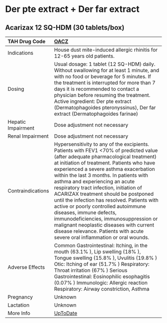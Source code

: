 # Der pte extract + Der far extract

## Acarizax 12 SQ-HDM (30 tablets/box)

| TAH Drug Code      | [OACZ](https://www.tahsda.org.tw/drugs/hissearch.php?drug_code=OACZ)                                                                                                                                                                                                                                                                                                                                                                                                                                                                                                                                                                                                       |
|:-------------------|:---------------------------------------------------------------------------------------------------------------------------------------------------------------------------------------------------------------------------------------------------------------------------------------------------------------------------------------------------------------------------------------------------------------------------------------------------------------------------------------------------------------------------------------------------------------------------------------------------------------------------------------------------------------------------|
| Indications        | House dust mite-induced allergic rhinitis for 12-65 years old patients.                                                                                                                                                                                                                                                                                                                                                                                                                                                                                                                                                                                                    |
| Dosing             | Usual dosage: 1 tablet (12 SQ-HDM) daily. Without swallowing for at least 1 minute, and with no food or beverage for 5 minutes. If the treatment is interrupted for more than 7 days it is recommended to contact a physician before resuming the treatment. Active ingredient: Der pte extract (Dermatophagoides pteronyssinus), Der far extract (Dermatophagoides farinae)                                                                                                                                                                                                                                                                                               |
| Hepatic Impairment | Dose adjustment not necessary                                                                                                                                                                                                                                                                                                                                                                                                                                                                                                                                                                                                                                              |
| Renal Impairment   | Dose adjustment not necessary                                                                                                                                                                                                                                                                                                                                                                                                                                                                                                                                                                                                                                              |
| Contraindications  | Hypersensitivity to any of the excipients. Patients with FEV1 <70% of predicted value (after adequate pharmacological treatment) at initiation of treatment. Patients who have experienced a severe asthma exacerbation within the last 3 months. In patients with asthma and experiencing an acute respiratory tract infection, initiation of ACARIZAX treatment should be postponed until the infection has resolved. Patients with active or poorly controlled autoimmune diseases, immune defects, immunodeficiencies, immunosuppression or malignant neoplastic diseases with current disease relevance. Patients with acute severe oral inflammation or oral wounds. |
| Adverse Effects    | Common Gastrointestinal: Itching, in the mouth (63.1% ), Lip swelling (18% ), Tongue swelling (15.8% ), Uvulitis (19.8% ) Otic: Itching of ear (51.7% ) Respiratory: Throat irritation (67% ) Serious Gastrointestinal: Eosinophilic esophagitis (0.07% ) Immunologic: Allergic reaction Respiratory: Airway constriction, Asthma                                                                                                                                                                                                                                                                                                                                          |
| Pregnancy          | Unknown                                                                                                                                                                                                                                                                                                                                                                                                                                                                                                                                                                                                                                                                    |
| Lactation          | Unknown                                                                                                                                                                                                                                                                                                                                                                                                                                                                                                                                                                                                                                                                    |
| More Info          | [UpToDate](https://www.uptodate.com/contents/der-pte-extract-+-der-far-extract-drug-information)                                                                                                                                                                                                                                                                                                                                                                                                                                                                                                                                                                           |

